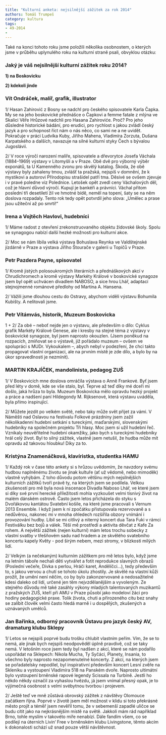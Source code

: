 ```yaml
---
title: "Kulturní anketa: nejsilnější zážitek za rok 2014"
authors: Tomáš Trumpeš
category: kultura
tags: 
- 49-2014
- 
---
```

Také na konci tohoto roku jsme položili několika osobnostem, o kterých jsme v průběhu uplynulého roku na kulturní straně psali, obvyklou otázku: 

### Jaký je váš nejsilnější kulturní zážitek roku 2014? 

**1) na Boskovicku**

**2) kdekoli jinde**

### Vít Ondráček, malíř, grafik, illustrator

1/ Hasan Zahirović z Bosny se nadchl pro českého spisovatele Karla Čapka. My se na jeho boskovické přednášce o Čapkovi a femme fatale z mlýna ve Skalici Věře Hrůzové nadchli pro Hasana Zahiroviće. Proč? Pro jeho důsledné historické bádání, pro erudici, pro rychlost s jakou zvládl český jazyk a pro schopnost říct nám o nás něco, co sami ne a ne uvidět. Pokračuje v práci Ludvíka Kuby, Jiřího Mahena, Vladimíra Zorzuta, Dušana Karpatského a dalších, navazuje na silné kulturní styky Čech s bývalou Jugoslávií.

2/ V roce výročí narození malíře, spisovatele a dřevorytce Josefa Váchala (1884–1969) výstavy v Litomyšli a v Praze. Obě dvě pro výborný výběr exponátů, ta U Kamenného zvonu pro skvělý katalog. Škoda, že obě výstavy byly zahaleny tmou, zvlášť ta pražská, nejspíš v domnění, že k mystikovi a autorovi Přírodopisu strašidel patří tma. Děsivé se ovšem zjevuje i v pravé poledne viz Polednice. Letošek opět zvedl ceny Váchalových děl, což je hlavní důvod výročí. Kupují je bankéři a právníci. Váchal přitom poslední tři desetiletí žil ve hmotné bídě, neměl na topení, šaty se na něm doslova rozpadaly. Tento rok tedy opět potvrdil jeho slova: „Umělec a prase jsou užiteční až po smrti!“

### Irena a Vojtěch Havlovi, hudebníci

1/ Máme radost z otevření zrekonstruovaného objektu židovské školy. Spolu se synagogou nabízí další hezké možnosti pro kulturní akce.

2/ Moc se nám líbila velká výstava Bohuslava Reynka ve Valdštejnské jízdárně v Praze a výstava Jiřího Štourače v galerii u Topičů v Praze.

### Petr Pazdera Payne, spisovatel

1/ Kromě jistých polosoukromých literárních a přednáškových akcí v Chrudichromech a kromě výstavy Markéty Králové v boskovické synagoze jsem byl opět uchvácen divadlem NABOSO, a sice hrou Lhář, adaptací stejnojmenné románové předlohy od Martina A. Hansena.

2/ Vážili jsme dlouhou cestu do Ostravy, abychom viděli výstavu Bohumila Kubišty. A nelitovali jsme.

### Petr Vítámvás, historik, Muzeum Boskovicka

1 + 2/ Za obé – neboť nejde jen o výstavu, ale především o dílo: Cyklus grafik Markéty Králové Genese, ale i kresby na stejné téma z výstavy v boskovické synagoze, byl jsem naprosto okouzlen. (Jsem poněkud na rozpacích, zmiňovat se o výstavě, již pořádalo muzeum – ovšem ve spolupráci s MUDr. Vykoukalem –, abych nebyl v podezření, že chci takto propagovat vlastní organizaci, ale na prvním místě je zde dílo, a bylo by na úkor spravedlnosti je nezmínit).

### MARTIN KRAJÍČEK, mandolinista, pedagog ZUŠ

1/ V Boskovicích mne doslova omráčila výstava o Anně Frankové. Byť jsem před léty v domě, kde se vše stalo, byl. Teprve až teď díky mé dceři mi došlo, jaká hrůza to byla. Muzeum Boskovicka mělo opravdu hezký projekt a práce a nadšení paní Hildegondy M. Rijksenové, která výstavu uváděla, byla přímo inspirující.

2/ Můžete jezdit po velkém světě, nebo taky může svět přijet za vámi. V Náměšti nad Oslavou na festivalu Folkové prázdniny jsem zažil několikadenní hudební setkání s tureckými, maďarskými, slovenskými hudebníky na společném projektu Tři hlasy. Moc jsem si užil hudební řeč. Vznikaly neuvěřitelné hudební okamžiky, jako bych s tureckými hudebníky hrál celý život. Byl to silný zážitek, vlastně jsem netušil, že hudba může mít opravdu až takovou hloubku! Díky za to.

### Kristýna Znamenáčková, klavíristka, studentka HAMU

1/ Každý rok v čase této ankety si s hrůzou uvědomím, že navzdory svému hudbou naplněnému životu se jinak kultuře (ať už vědomě, nebo mimoděk) vlastně vyhýbám. Z toho důvodu potom většinu mých nejsilnějších kulturních zážitků tvoří právě ty, na kterých jsem se podílela. Velkou zkušeností pro mě byla nová inscenace Divadla Naboso Lhář, ve které jsem si díky své první herecké příležitosti mohla vyzkoušet velmi tísnivý život na malém dánském ostrově. Často jsem letos přicházela do styku s Dvořákovou kantátou Svatební košile, na které jsme pracovali s Vernum 2013 Ensemble. I když jsem k ní zpočátku přistupovala rezervovaně a s nedůvěrou, nakonec mi v mnoha ohledech rozšířila obzory vnímání i provozování hudby. Líbil se mi citlivý a niterný koncert dua Tara Fuki v rámci Festiválku bez bojů a válek. Těší mě prostředí a aktivita děvčat z Kafe Za rohem. A největší zážitek (nejen kulturní) mám letos trochu sobecky z vlastní svatby v třešňovém sadu nad hradem a ze skvělého svatebního koncertu kapely Květy - pod širým nebem, mezi stromy, v blízkosti milých lidí.

2/ Velkým (a nečekaným) kulturním zážitkem pro mě letos bylo, když jsme na letním táboře nechali děti vytvářet a fotit reprodukce slavných obrazů (Poslední večeře, Dívka s perlou, Hráči karet, Andělíčci...), tedy především to, s jakou vervou a chutí se tohoto úkolu zhostily. Je skvělé na vlastní kůži prožít, že umění není něčím, co by bylo zakonzervované a nedosažitelné kdesi daleko od lidí, určené jen těm nejvzdělanějším a vyvoleným. Ze stejného důvodu mě také zasáhly výkony mladých talentovaných muzikantů z pražských ZUŠ, kteří při AMU v Praze působí jako modeloví žáci pro hodiny pedagogické praxe. Tolik života, chuti a přirozeného citu bez snahy se zalíbit člověk velmi často hledá marně i u dospělých, zkušených a uznávaných umělců.

### Jan Bařinka, odborný pracovník Ústavu pro jazyk český AV, dramaturg klubu Sklepy

1/ Letos se nejspíš poprvé budu trošku chlubit vlastním peřím. Vím, že se to nemá, ale jinak bych nejspíš neodpověděl úplně pravdivě, což se taky nemá. V letošním roce jsem tedy byl nadšen z akcí, které se nám podařilo uspořádat na Sklepech: Nikola Mucha, Ty Syčáci, Planety, Insania, to všechno byly naprosto nezapomenutelné koncerty. Z akcí, na kterých jsem se pořadatelsky nepodílel, byl inspirativní především koncert Lesní zvěře na Skleníku a vystoupení Vladimíra 518 na Panském dvoře. Naprosto ultimátní bylo vystoupení brněnské rapové legendy Scissala na Turbíně. Jestli ho někdo někdy označil za vyhaslou hvězdu, já jsem vnímal přesný opak, je to výjimečná osobnost s velmi svébytnou tvorbou i projevem.

2/ Ještě teď ve mně zůstává obrovský zážitek z návštěvy Olomouce začátkem října. Poprvé v životě jsem měl možnost v klidu si toto překrásné město projít a téměř jsem nevěřil tomu, že v sebemenší zapadlé uličce se budu cítit jako na nejkrásnějším místě na světě. Jakkoli mám rád například Brno, tohle myslím v takovéto míře nenabízí. Dále fandím všem, co se podílejí na úterních Livin‘ Free v brněnském klubu Livingstone, těmto akcím k dokonalosti schází už snad pouze větší návštěvnost.



